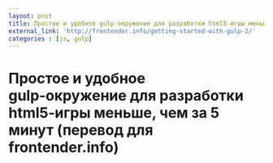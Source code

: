 ```yaml
---
layout: post
title: Простое и удобное gulp‑окружение для разработки html5‑игры меньше, чем за 5 минут (перевод для frontender.info)
external_link: 'http://frontender.info/getting-started-with-gulp-2/'
categories : [js, gulp]
---
```


Простое и удобное gulp‑окружение для разработки html5‑игры меньше, чем за 5 минут (перевод для frontender.info)
============================================================
